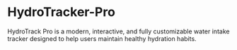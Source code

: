 # HydroTracker-Pro
HydroTrack Pro is a modern, interactive, and fully customizable water intake tracker designed to help users maintain healthy hydration habits. 

